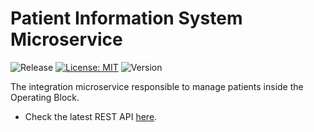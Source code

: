 # Patient Information System Microservice

![Release](https://github.com/smartoperatingblock/patient-management-integration-microservice/actions/workflows/build-and-deploy.yml/badge.svg?style=plastic)
[![License: MIT](https://img.shields.io/badge/License-MIT-yellow.svg?style=plastic)](https://opensource.org/licenses/MIT)
![Version](https://img.shields.io/github/v/release/smartoperatingblock/patient-management-integration-microservice?style=plastic)

The integration microservice responsible to manage patients inside the Operating Block.

- Check the latest REST API [here](https://smartoperatingblock.github.io/patient-management-integration-microservice/openapi-doc).
